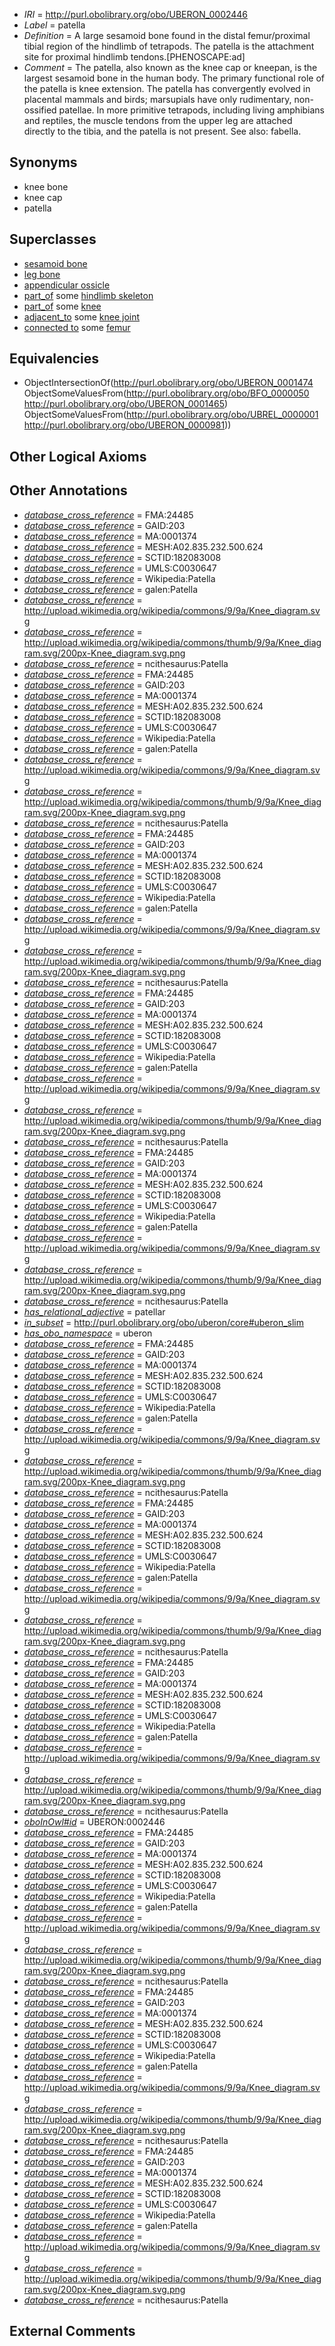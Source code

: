  * *IRI* = http://purl.obolibrary.org/obo/UBERON_0002446
 * *Label* = patella
 * *Definition* = A large sesamoid bone found in the distal femur/proximal tibial region of the hindlimb of tetrapods. The patella is the attachment site for proximal hindlimb tendons.[PHENOSCAPE:ad]
 * *Comment* = The patella, also known as the knee cap or kneepan, is the largest sesamoid bone in the human body. The primary functional role of the patella is knee extension. The patella has convergently evolved in placental mammals and birds; marsupials have only rudimentary, non-ossified patellae. In more primitive tetrapods, including living amphibians and reptiles, the muscle tendons from the upper leg are attached directly to the tibia, and the patella is not present. See also: fabella.

## Synonyms

 * knee bone
 * knee cap
 * patella

## Superclasses

 * [sesamoid bone](../../UBERON/79/UBERON_0001479.md)
 * [leg bone](../../UBERON/93/UBERON_0005893.md)
 * [appendicular ossicle](../../UBERON/41/UBERON_0011141.md)
 * [part_of](../../BFO/50/BFO_0000050.md) some [hindlimb skeleton](../../UBERON/41/UBERON_0001441.md)
 * [part_of](../../BFO/50/BFO_0000050.md) some [knee](../../UBERON/65/UBERON_0001465.md)
 * [adjacent_to](../../RO/20/RO_0002220.md) some [knee joint](../../UBERON/85/UBERON_0001485.md)
 * [connected to](../../UBREL/01/UBREL_0000001.md) some [femur](../../UBERON/81/UBERON_0000981.md)

## Equivalencies

 * ObjectIntersectionOf(<http://purl.obolibrary.org/obo/UBERON_0001474> ObjectSomeValuesFrom(<http://purl.obolibrary.org/obo/BFO_0000050> <http://purl.obolibrary.org/obo/UBERON_0001465>) ObjectSomeValuesFrom(<http://purl.obolibrary.org/obo/UBREL_0000001> <http://purl.obolibrary.org/obo/UBERON_0000981>))

## Other Logical Axioms


## Other Annotations

 * *[database_cross_reference](../../ef/oboInOwl#hasDbXref.md)* = FMA:24485
 * *[database_cross_reference](../../ef/oboInOwl#hasDbXref.md)* = GAID:203
 * *[database_cross_reference](../../ef/oboInOwl#hasDbXref.md)* = MA:0001374
 * *[database_cross_reference](../../ef/oboInOwl#hasDbXref.md)* = MESH:A02.835.232.500.624
 * *[database_cross_reference](../../ef/oboInOwl#hasDbXref.md)* = SCTID:182083008
 * *[database_cross_reference](../../ef/oboInOwl#hasDbXref.md)* = UMLS:C0030647
 * *[database_cross_reference](../../ef/oboInOwl#hasDbXref.md)* = Wikipedia:Patella
 * *[database_cross_reference](../../ef/oboInOwl#hasDbXref.md)* = galen:Patella
 * *[database_cross_reference](../../ef/oboInOwl#hasDbXref.md)* = http://upload.wikimedia.org/wikipedia/commons/9/9a/Knee_diagram.svg
 * *[database_cross_reference](../../ef/oboInOwl#hasDbXref.md)* = http://upload.wikimedia.org/wikipedia/commons/thumb/9/9a/Knee_diagram.svg/200px-Knee_diagram.svg.png
 * *[database_cross_reference](../../ef/oboInOwl#hasDbXref.md)* = ncithesaurus:Patella
 * *[database_cross_reference](../../ef/oboInOwl#hasDbXref.md)* = FMA:24485
 * *[database_cross_reference](../../ef/oboInOwl#hasDbXref.md)* = GAID:203
 * *[database_cross_reference](../../ef/oboInOwl#hasDbXref.md)* = MA:0001374
 * *[database_cross_reference](../../ef/oboInOwl#hasDbXref.md)* = MESH:A02.835.232.500.624
 * *[database_cross_reference](../../ef/oboInOwl#hasDbXref.md)* = SCTID:182083008
 * *[database_cross_reference](../../ef/oboInOwl#hasDbXref.md)* = UMLS:C0030647
 * *[database_cross_reference](../../ef/oboInOwl#hasDbXref.md)* = Wikipedia:Patella
 * *[database_cross_reference](../../ef/oboInOwl#hasDbXref.md)* = galen:Patella
 * *[database_cross_reference](../../ef/oboInOwl#hasDbXref.md)* = http://upload.wikimedia.org/wikipedia/commons/9/9a/Knee_diagram.svg
 * *[database_cross_reference](../../ef/oboInOwl#hasDbXref.md)* = http://upload.wikimedia.org/wikipedia/commons/thumb/9/9a/Knee_diagram.svg/200px-Knee_diagram.svg.png
 * *[database_cross_reference](../../ef/oboInOwl#hasDbXref.md)* = ncithesaurus:Patella
 * *[database_cross_reference](../../ef/oboInOwl#hasDbXref.md)* = FMA:24485
 * *[database_cross_reference](../../ef/oboInOwl#hasDbXref.md)* = GAID:203
 * *[database_cross_reference](../../ef/oboInOwl#hasDbXref.md)* = MA:0001374
 * *[database_cross_reference](../../ef/oboInOwl#hasDbXref.md)* = MESH:A02.835.232.500.624
 * *[database_cross_reference](../../ef/oboInOwl#hasDbXref.md)* = SCTID:182083008
 * *[database_cross_reference](../../ef/oboInOwl#hasDbXref.md)* = UMLS:C0030647
 * *[database_cross_reference](../../ef/oboInOwl#hasDbXref.md)* = Wikipedia:Patella
 * *[database_cross_reference](../../ef/oboInOwl#hasDbXref.md)* = galen:Patella
 * *[database_cross_reference](../../ef/oboInOwl#hasDbXref.md)* = http://upload.wikimedia.org/wikipedia/commons/9/9a/Knee_diagram.svg
 * *[database_cross_reference](../../ef/oboInOwl#hasDbXref.md)* = http://upload.wikimedia.org/wikipedia/commons/thumb/9/9a/Knee_diagram.svg/200px-Knee_diagram.svg.png
 * *[database_cross_reference](../../ef/oboInOwl#hasDbXref.md)* = ncithesaurus:Patella
 * *[database_cross_reference](../../ef/oboInOwl#hasDbXref.md)* = FMA:24485
 * *[database_cross_reference](../../ef/oboInOwl#hasDbXref.md)* = GAID:203
 * *[database_cross_reference](../../ef/oboInOwl#hasDbXref.md)* = MA:0001374
 * *[database_cross_reference](../../ef/oboInOwl#hasDbXref.md)* = MESH:A02.835.232.500.624
 * *[database_cross_reference](../../ef/oboInOwl#hasDbXref.md)* = SCTID:182083008
 * *[database_cross_reference](../../ef/oboInOwl#hasDbXref.md)* = UMLS:C0030647
 * *[database_cross_reference](../../ef/oboInOwl#hasDbXref.md)* = Wikipedia:Patella
 * *[database_cross_reference](../../ef/oboInOwl#hasDbXref.md)* = galen:Patella
 * *[database_cross_reference](../../ef/oboInOwl#hasDbXref.md)* = http://upload.wikimedia.org/wikipedia/commons/9/9a/Knee_diagram.svg
 * *[database_cross_reference](../../ef/oboInOwl#hasDbXref.md)* = http://upload.wikimedia.org/wikipedia/commons/thumb/9/9a/Knee_diagram.svg/200px-Knee_diagram.svg.png
 * *[database_cross_reference](../../ef/oboInOwl#hasDbXref.md)* = ncithesaurus:Patella
 * *[database_cross_reference](../../ef/oboInOwl#hasDbXref.md)* = FMA:24485
 * *[database_cross_reference](../../ef/oboInOwl#hasDbXref.md)* = GAID:203
 * *[database_cross_reference](../../ef/oboInOwl#hasDbXref.md)* = MA:0001374
 * *[database_cross_reference](../../ef/oboInOwl#hasDbXref.md)* = MESH:A02.835.232.500.624
 * *[database_cross_reference](../../ef/oboInOwl#hasDbXref.md)* = SCTID:182083008
 * *[database_cross_reference](../../ef/oboInOwl#hasDbXref.md)* = UMLS:C0030647
 * *[database_cross_reference](../../ef/oboInOwl#hasDbXref.md)* = Wikipedia:Patella
 * *[database_cross_reference](../../ef/oboInOwl#hasDbXref.md)* = galen:Patella
 * *[database_cross_reference](../../ef/oboInOwl#hasDbXref.md)* = http://upload.wikimedia.org/wikipedia/commons/9/9a/Knee_diagram.svg
 * *[database_cross_reference](../../ef/oboInOwl#hasDbXref.md)* = http://upload.wikimedia.org/wikipedia/commons/thumb/9/9a/Knee_diagram.svg/200px-Knee_diagram.svg.png
 * *[database_cross_reference](../../ef/oboInOwl#hasDbXref.md)* = ncithesaurus:Patella
 * *[has_relational_adjective](../../UBPROP/07/UBPROP_0000007.md)* = patellar
 * *[in_subset](../../et/oboInOwl#inSubset.md)* = http://purl.obolibrary.org/obo/uberon/core#uberon_slim
 * *[has_obo_namespace](../../ce/oboInOwl#hasOBONamespace.md)* = uberon
 * *[database_cross_reference](../../ef/oboInOwl#hasDbXref.md)* = FMA:24485
 * *[database_cross_reference](../../ef/oboInOwl#hasDbXref.md)* = GAID:203
 * *[database_cross_reference](../../ef/oboInOwl#hasDbXref.md)* = MA:0001374
 * *[database_cross_reference](../../ef/oboInOwl#hasDbXref.md)* = MESH:A02.835.232.500.624
 * *[database_cross_reference](../../ef/oboInOwl#hasDbXref.md)* = SCTID:182083008
 * *[database_cross_reference](../../ef/oboInOwl#hasDbXref.md)* = UMLS:C0030647
 * *[database_cross_reference](../../ef/oboInOwl#hasDbXref.md)* = Wikipedia:Patella
 * *[database_cross_reference](../../ef/oboInOwl#hasDbXref.md)* = galen:Patella
 * *[database_cross_reference](../../ef/oboInOwl#hasDbXref.md)* = http://upload.wikimedia.org/wikipedia/commons/9/9a/Knee_diagram.svg
 * *[database_cross_reference](../../ef/oboInOwl#hasDbXref.md)* = http://upload.wikimedia.org/wikipedia/commons/thumb/9/9a/Knee_diagram.svg/200px-Knee_diagram.svg.png
 * *[database_cross_reference](../../ef/oboInOwl#hasDbXref.md)* = ncithesaurus:Patella
 * *[database_cross_reference](../../ef/oboInOwl#hasDbXref.md)* = FMA:24485
 * *[database_cross_reference](../../ef/oboInOwl#hasDbXref.md)* = GAID:203
 * *[database_cross_reference](../../ef/oboInOwl#hasDbXref.md)* = MA:0001374
 * *[database_cross_reference](../../ef/oboInOwl#hasDbXref.md)* = MESH:A02.835.232.500.624
 * *[database_cross_reference](../../ef/oboInOwl#hasDbXref.md)* = SCTID:182083008
 * *[database_cross_reference](../../ef/oboInOwl#hasDbXref.md)* = UMLS:C0030647
 * *[database_cross_reference](../../ef/oboInOwl#hasDbXref.md)* = Wikipedia:Patella
 * *[database_cross_reference](../../ef/oboInOwl#hasDbXref.md)* = galen:Patella
 * *[database_cross_reference](../../ef/oboInOwl#hasDbXref.md)* = http://upload.wikimedia.org/wikipedia/commons/9/9a/Knee_diagram.svg
 * *[database_cross_reference](../../ef/oboInOwl#hasDbXref.md)* = http://upload.wikimedia.org/wikipedia/commons/thumb/9/9a/Knee_diagram.svg/200px-Knee_diagram.svg.png
 * *[database_cross_reference](../../ef/oboInOwl#hasDbXref.md)* = ncithesaurus:Patella
 * *[database_cross_reference](../../ef/oboInOwl#hasDbXref.md)* = FMA:24485
 * *[database_cross_reference](../../ef/oboInOwl#hasDbXref.md)* = GAID:203
 * *[database_cross_reference](../../ef/oboInOwl#hasDbXref.md)* = MA:0001374
 * *[database_cross_reference](../../ef/oboInOwl#hasDbXref.md)* = MESH:A02.835.232.500.624
 * *[database_cross_reference](../../ef/oboInOwl#hasDbXref.md)* = SCTID:182083008
 * *[database_cross_reference](../../ef/oboInOwl#hasDbXref.md)* = UMLS:C0030647
 * *[database_cross_reference](../../ef/oboInOwl#hasDbXref.md)* = Wikipedia:Patella
 * *[database_cross_reference](../../ef/oboInOwl#hasDbXref.md)* = galen:Patella
 * *[database_cross_reference](../../ef/oboInOwl#hasDbXref.md)* = http://upload.wikimedia.org/wikipedia/commons/9/9a/Knee_diagram.svg
 * *[database_cross_reference](../../ef/oboInOwl#hasDbXref.md)* = http://upload.wikimedia.org/wikipedia/commons/thumb/9/9a/Knee_diagram.svg/200px-Knee_diagram.svg.png
 * *[database_cross_reference](../../ef/oboInOwl#hasDbXref.md)* = ncithesaurus:Patella
 * *[oboInOwl#id](../../id/oboInOwl#id.md)* = UBERON:0002446
 * *[database_cross_reference](../../ef/oboInOwl#hasDbXref.md)* = FMA:24485
 * *[database_cross_reference](../../ef/oboInOwl#hasDbXref.md)* = GAID:203
 * *[database_cross_reference](../../ef/oboInOwl#hasDbXref.md)* = MA:0001374
 * *[database_cross_reference](../../ef/oboInOwl#hasDbXref.md)* = MESH:A02.835.232.500.624
 * *[database_cross_reference](../../ef/oboInOwl#hasDbXref.md)* = SCTID:182083008
 * *[database_cross_reference](../../ef/oboInOwl#hasDbXref.md)* = UMLS:C0030647
 * *[database_cross_reference](../../ef/oboInOwl#hasDbXref.md)* = Wikipedia:Patella
 * *[database_cross_reference](../../ef/oboInOwl#hasDbXref.md)* = galen:Patella
 * *[database_cross_reference](../../ef/oboInOwl#hasDbXref.md)* = http://upload.wikimedia.org/wikipedia/commons/9/9a/Knee_diagram.svg
 * *[database_cross_reference](../../ef/oboInOwl#hasDbXref.md)* = http://upload.wikimedia.org/wikipedia/commons/thumb/9/9a/Knee_diagram.svg/200px-Knee_diagram.svg.png
 * *[database_cross_reference](../../ef/oboInOwl#hasDbXref.md)* = ncithesaurus:Patella
 * *[database_cross_reference](../../ef/oboInOwl#hasDbXref.md)* = FMA:24485
 * *[database_cross_reference](../../ef/oboInOwl#hasDbXref.md)* = GAID:203
 * *[database_cross_reference](../../ef/oboInOwl#hasDbXref.md)* = MA:0001374
 * *[database_cross_reference](../../ef/oboInOwl#hasDbXref.md)* = MESH:A02.835.232.500.624
 * *[database_cross_reference](../../ef/oboInOwl#hasDbXref.md)* = SCTID:182083008
 * *[database_cross_reference](../../ef/oboInOwl#hasDbXref.md)* = UMLS:C0030647
 * *[database_cross_reference](../../ef/oboInOwl#hasDbXref.md)* = Wikipedia:Patella
 * *[database_cross_reference](../../ef/oboInOwl#hasDbXref.md)* = galen:Patella
 * *[database_cross_reference](../../ef/oboInOwl#hasDbXref.md)* = http://upload.wikimedia.org/wikipedia/commons/9/9a/Knee_diagram.svg
 * *[database_cross_reference](../../ef/oboInOwl#hasDbXref.md)* = http://upload.wikimedia.org/wikipedia/commons/thumb/9/9a/Knee_diagram.svg/200px-Knee_diagram.svg.png
 * *[database_cross_reference](../../ef/oboInOwl#hasDbXref.md)* = ncithesaurus:Patella
 * *[database_cross_reference](../../ef/oboInOwl#hasDbXref.md)* = FMA:24485
 * *[database_cross_reference](../../ef/oboInOwl#hasDbXref.md)* = GAID:203
 * *[database_cross_reference](../../ef/oboInOwl#hasDbXref.md)* = MA:0001374
 * *[database_cross_reference](../../ef/oboInOwl#hasDbXref.md)* = MESH:A02.835.232.500.624
 * *[database_cross_reference](../../ef/oboInOwl#hasDbXref.md)* = SCTID:182083008
 * *[database_cross_reference](../../ef/oboInOwl#hasDbXref.md)* = UMLS:C0030647
 * *[database_cross_reference](../../ef/oboInOwl#hasDbXref.md)* = Wikipedia:Patella
 * *[database_cross_reference](../../ef/oboInOwl#hasDbXref.md)* = galen:Patella
 * *[database_cross_reference](../../ef/oboInOwl#hasDbXref.md)* = http://upload.wikimedia.org/wikipedia/commons/9/9a/Knee_diagram.svg
 * *[database_cross_reference](../../ef/oboInOwl#hasDbXref.md)* = http://upload.wikimedia.org/wikipedia/commons/thumb/9/9a/Knee_diagram.svg/200px-Knee_diagram.svg.png
 * *[database_cross_reference](../../ef/oboInOwl#hasDbXref.md)* = ncithesaurus:Patella

## External Comments

